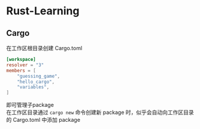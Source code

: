# Rust-Learning

## Cargo
在工作区根目录创建 Cargo.toml
```toml
[workspace]
resolver = "3"
members = [
    "guessing_game",
    "hello_cargo",
    "variables",
]
```
即可管理子package  
在工作区目录通过 `cargo new` 命令创建新 package 时，似乎会自动向工作区目录的 Cargo.toml 中添加 package